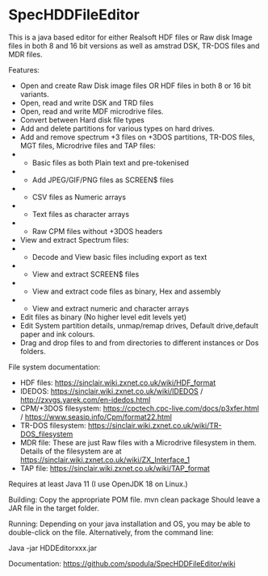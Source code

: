 # SpecHDDFileEditor
This is a java based editor for either Realsoft HDF files or Raw disk Image files in both 8 and 16 bit versions as well as amstrad DSK, TR-DOS files and MDR files.

Features:
* Open and create Raw Disk image files OR HDF files in both 8 or 16 bit variants. 
* Open, read and write DSK and TRD files
* Open, read and write MDF microdrive files.
* Convert between Hard disk file types
* Add and delete partitions for various types on hard drives.
* Add and remove spectrum +3 files on +3DOS partitions, TR-DOS files, MGT files, Microdrive files and TAP files:
* * Basic files as both Plain text and pre-tokenised
* * Add JPEG/GIF/PNG files as SCREEN$ files
* * CSV files as Numeric arrays
* * Text files as character arrays
* * Raw CPM files without +3DOS headers 
* View and extract Spectrum files:
* * Decode and View basic files including export as text
* * View and extract SCREEN$ files
* * View and extract code files as binary, Hex and assembly
* * View and extract numeric and character arrays
* Edit files as binary (No higher level edit levels yet)
* Edit System partition details, unmap/remap drives, Default drive,default paper and ink colours.
* Drag and drop files to and from directories to different instances or Dos folders.

File system documentation:
* HDF files: https://sinclair.wiki.zxnet.co.uk/wiki/HDF_format
* IDEDOS: https://sinclair.wiki.zxnet.co.uk/wiki/IDEDOS / http://zxvgs.yarek.com/en-idedos.html
* CPM/+3DOS filesystem: https://cpctech.cpc-live.com/docs/p3xfer.html / https://www.seasip.info/Cpm/format22.html
* TR-DOS filesystem: https://sinclair.wiki.zxnet.co.uk/wiki/TR-DOS_filesystem
* MDR file: These are just Raw files with a Microdrive filesystem in them. Details of the filesystem are at  https://sinclair.wiki.zxnet.co.uk/wiki/ZX_Interface_1
* TAP file: https://sinclair.wiki.zxnet.co.uk/wiki/TAP_format

Requires at least Java 11 (I use OpenJDK 18 on Linux.)

Building:
Copy the appropriate POM file. 
mvn clean package
Should leave a JAR file in the target folder. 

Running:
Depending on your java installation and OS, you may be able to double-click on the file. 
Alternatively, from the command line:

  Java -jar HDDEditorxxx.jar
  
Documentation:
https://github.com/spodula/SpecHDDFileEditor/wiki
  

